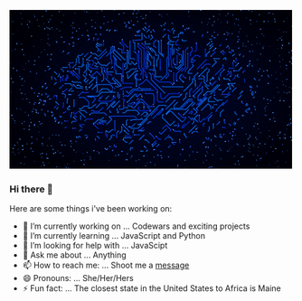 ![Gif](https://github.com/Laura-Alford/Laura-Alford/blob/main/high_speed_internet.gif)

### Hi there 👋

Here are some things i've been working on:

- 🔭 I’m currently working on ... Codewars and exciting projects
- 🌱 I’m currently learning ... JavaScript and Python 
- 🤔 I’m looking for help with ... JavaScipt
- 💬 Ask me about ... Anything 
- 📫 How to reach me: ... Shoot me a [message](https://www.linkedin.com/in/laura-alford-26b99340/)
- 😄 Pronouns: ... She/Her/Hers
- ⚡ Fun fact: ... The closest state in the United States to Africa is Maine
